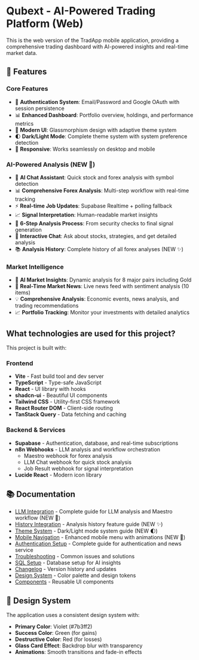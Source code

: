 # Qubext - AI-Powered Trading Platform (Web)

This is the web version of the TradApp mobile application, providing a comprehensive trading dashboard with AI-powered insights and real-time market data.

## 🚀 Features

### Core Features
- 🔐 **Authentication System**: Email/Password and Google OAuth with session persistence
- 📊 **Enhanced Dashboard**: Portfolio overview, holdings, and performance metrics
- 🎨 **Modern UI**: Glassmorphism design with adaptive theme system
- 🌓 **Dark/Light Mode**: Complete theme system with system preference detection
- 📱 **Responsive**: Works seamlessly on desktop and mobile

### AI-Powered Analysis (NEW 🚀)
- 🤖 **AI Chat Assistant**: Quick stock and forex analysis with symbol detection
- 📊 **Comprehensive Forex Analysis**: Multi-step workflow with real-time tracking
- ⚡ **Real-time Job Updates**: Supabase Realtime + polling fallback
- 📈 **Signal Interpretation**: Human-readable market insights
- 🎯 **6-Step Analysis Process**: From security checks to final signal generation
- 💬 **Interactive Chat**: Ask about stocks, strategies, and get detailed analysis
- 📚 **Analysis History**: Complete history of all forex analyses (NEW ✨)

### Market Intelligence
- 🤖 **AI Market Insights**: Dynamic analysis for 8 major pairs including Gold
- 📰 **Real-Time Market News**: Live news feed with sentiment analysis (10 items)
- 💡 **Comprehensive Analysis**: Economic events, news analysis, and trading recommendations
- 📈 **Portfolio Tracking**: Monitor your investments with detailed analytics


## What technologies are used for this project?

This project is built with:

### Frontend
- **Vite** - Fast build tool and dev server
- **TypeScript** - Type-safe JavaScript
- **React** - UI library with hooks
- **shadcn-ui** - Beautiful UI components
- **Tailwind CSS** - Utility-first CSS framework
- **React Router DOM** - Client-side routing
- **TanStack Query** - Data fetching and caching

### Backend & Services
- **Supabase** - Authentication, database, and real-time subscriptions
- **n8n Webhooks** - LLM analysis and workflow orchestration
  - Maestro webhook for forex analysis
  - LLM Chat webhook for quick stock analysis
  - Job Result webhook for signal interpretation
- **Lucide React** - Modern icon library

## 📚 Documentation

- [LLM Integration](./LLM_INTEGRATION.md) - Complete guide for LLM analysis and Maestro workflow (NEW 🚀)
- [History Integration](./HISTORY_INTEGRATION.md) - Analysis history feature guide (NEW ✨)
- [Theme System](./THEME_SYSTEM.md) - Dark/Light mode system guide (NEW 🌓)
- [Mobile Navigation](./MOBILE_NAVIGATION.md) - Enhanced mobile menu with animations (NEW 📱)
- [Authentication Setup](./AUTHENTICATION_SETUP.md) - Complete guide for authentication and news service
- [Troubleshooting](./TROUBLESHOOTING.md) - Common issues and solutions
- [SQL Setup](./SQL_SETUP.md) - Database setup for AI insights
- [Changelog](./CHANGELOG.md) - Version history and updates
- [Design System](./src/index.css) - Color palette and design tokens
- [Components](./src/components/) - Reusable UI components

## 🎨 Design System

The application uses a consistent design system with:
- **Primary Color**: Violet (#7b3ff2)
- **Success Color**: Green (for gains)
- **Destructive Color**: Red (for losses)
- **Glass Card Effect**: Backdrop blur with transparency
- **Animations**: Smooth transitions and fade-in effects



